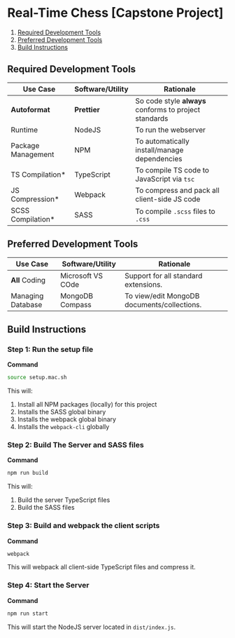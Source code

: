 # Real-Time Chess [Capstone Project]

1. [Required Development Tools](#required-development-tools)
2. [Preferred Development Tools](#preferred-development-tools)
3. [Build Instructions](#build-instructions)

## Required Development Tools

| Use Case           | Software/Utility | Rationale                                              |
| ------------------ | ---------------- | ------------------------------------------------------ |
| **Autoformat**     | **Prettier**     | So code style **always** conforms to project standards |
| Runtime            | NodeJS           | To run the webserver                                   |
| Package Management | NPM              | To automatically install/manage dependencies           |
| TS Compilation\*   | TypeScript       | To compile TS code to JavaScript via `tsc`             |
| JS Compression\*   | Webpack          | To compress and pack all client-side JS code           |
| SCSS Compilation\* | SASS             | To compile `.scss` files to `.css`                     |

## Preferred Development Tools

| Use Case          | Software/Utility  | Rationale                                   |
| ----------------- | ----------------- | ------------------------------------------- |
| **All** Coding    | Microsoft VS COde | Support for all standard extensions.        |
| Managing Database | MongoDB Compass   | To view/edit MongoDB documents/collections. |

## Build Instructions

### Step 1: Run the setup file

**Command**

```bash
source setup.mac.sh
```

This will:

1. Install all NPM packages (locally) for this project
2. Installs the SASS global binary
3. Installs the webpack global binary
4. Installs the `webpack-cli` globally

### Step 2: Build The Server and SASS files

**Command**

```bash
npm run build
```

This will:

1. Build the server TypeScript files
2. Build the SASS files

### Step 3: Build and webpack the client scripts

**Command**

```bash
webpack
```

This will webpack all client-side TypeScript files and compress it.

### Step 4: Start the Server

**Command**

```bash
npm run start
```

This will start the NodeJS server located in `dist/index.js`.
